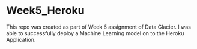 # Week5_Heroku

This repo was created as part of Week 5 assignment of Data Glacier. I was able to successfully deploy a Machine Learning model on to the Heroku Application.
